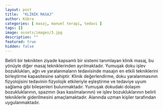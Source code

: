 ```yaml
---
layout: post
title:  "KLİNİK MASAJ"
author: Kübra
categories: [ masaj, manuel terapi, tedavi ]
tags: []
image: assets/images/3.jpg
description: ""
featured: true
hidden: false
---
```


Belirli bir teknikten ziyade kapsamlı bir sistemi tanımlayan klinik masaj, bu yönüyle diğer masaj tekniklerinden ayrılmaktadır. Yumuşak doku işlev bozuklukları, ağrı ve yaralanmaların tedavisinde masajın en etkili tekniklerini birleştirme kapasitesine sahiptir. Klinik değerlendirme, doku yaralanmasının fizyolojisini tedavinin fizyolojik etkileriyle eşleştirme ve tedaviye uyum sağlama gibi bileşenleri bulunmaktadır. Yumuşak dokudaki dolaşım bozukluklarının, spazmın (kas kasılmalarının) ve işlev bozukluklarının belirli tekniklerle giderilmesini amaçlamaktadır. Alanında uzman kişiler tarafından uygulanmaktadır. 
